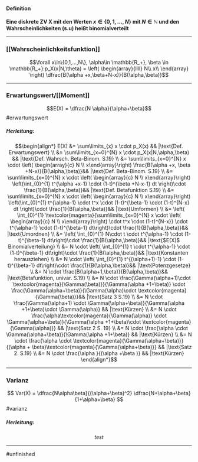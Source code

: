 #### Definition
**Eine diskrete ZV X mit den Werten $x\in \{ 0,1,...,N\}$ mit $N \in \mathbb{N}$ und den Wahrscheinlichkeiten (s.u) heißt binomialverteilt**

----------------------- 

### [[Wahrscheinlichkeitsfunktion]]

$$\forall x\in\{0,1,...,N\}, \alpha\in \mathbb{R_+}, \beta \in \mathbb{R_+}:p_X(x|N,\theta) = \left( \begin{array}{llll}
N\\
x\\ 
\end{array} \right) \dfrac{B(\alpha +x,\beta+N-x)}{B(\alpha,\beta)}$$

----------------
### Erwartungswert/[[Moment]]

$$E(X) = \dfrac{N \alpha}{\alpha+\beta}$$ #erwartungswert

##### Herleitung:

$$\begin{align*}
     E(X) &= \sum\limits_{x} x \cdot p_X(x) && |\text{Def. Erwartungswert} \\
	 &= \sum\limits_{x=0}^{N} x \cdot p_X(x|N,\alpha,\beta) && |\text{Def. Wahrsch. Beta-Binom. S.19} \\
	 &= \sum\limits_{x=0}^{N} x \cdot \left( \begin{array}{c} N \\ x\end{array}\right) \frac{B(\alpha +x, \beta +N-x)}{B(\alpha,\beta)}&& |\text{Def. Beta-Binom. S.19} \\
	 &= \sum\limits_{x=0}^{N} x \cdot \left( \begin{array}{c} N \\ x\end{array}\right) \left(\int_{0}^{1} t^{\alpha +x-1} \cdot (1-t)^{\beta +N-x-1} dt \right)\cdot \frac{1}{B(\alpha,\beta)}&& |\text{Def. Betafunktion S.19} \\
	 &= \sum\limits_{x=0}^{N} x \cdot \left( \begin{array}{c} N \\ x\end{array}\right) \left(\int_{0}^{1} t^{\alpha-1} \cdot t^x \cdot (1-t)^{\beta-1} \cdot (1-t)^{N-x} dt \right)\cdot \frac{1}{B(\alpha,\beta)}&& |\text{Umformen} \\
	 &= \left( \int_{0}^{1} \textcolor{magenta}{\sum\limits_{x=0}^{N} x \cdot \left( \begin{array}{c} N \\ x\end{array}\right) \cdot t^x \cdot (1-t)^{N-x}} \cdot t^{\alpha-1} \cdot (1-t)^{\beta-1} dt\right)\cdot \frac{1}{B(\alpha,\beta)}&& |\text{Umordnen} \\
	 &= \left( \int_{0}^{1} N\cdot t \cdot t^{\alpha-1} \cdot (1-t)^{\beta-1} dt\right)\cdot \frac{1}{B(\alpha,\beta)}&& |\text{$E(X)$ Binomialverteilung} \\
	 &= N \cdot \left( \int_{0}^{1} t \cdot t^{\alpha-1} \cdot (1-t)^{\beta-1} dt\right)\cdot \frac{1}{B(\alpha,\beta)}&& |\text{Konstanten herausziehen} \\
	 &= N \cdot \left( \int_{0}^{1}  t^{(\alpha+1)-1} \cdot (1-t)^{\beta-1} dt\right)\cdot \frac{1}{B(\alpha,\beta)}&& |\text{Potenzgesetze} \\
	 &= N \cdot \frac{B(\alpha+1,\beta)}{B(\alpha,\beta)}&& |\text{Betafunktion, univar. S.19} \\
	 &= N \cdot \frac{\Gamma(\alpha+1)\cdot \textcolor{magenta}{\Gamma(\beta)}}{\Gamma(\alpha +1+\beta)} \cdot \frac{\Gamma(\alpha+\beta)}{\Gamma(\alpha)\cdot \textcolor{magenta}{\Gamma(\beta)}}&& |\text{Satz 3 S.19} \\
	 &= N \cdot \frac{\Gamma(\alpha+1) \cdot \Gamma(\alpha+\beta)}{\Gamma(\alpha +1+\beta)\cdot \Gamma(\alpha)} && |\text{Kürzen} \\
	 &= N \cdot \frac{\alpha\textcolor{magenta}{\Gamma(\alpha)} \cdot \Gamma(\alpha+\beta)}{\Gamma(\alpha +1+\beta)\cdot \textcolor{magenta}{\Gamma(\alpha)}} && |\text{Satz 2 S. 19} \\
	 &= N \cdot \frac{\alpha \cdot \Gamma(\alpha+\beta)}{\Gamma(\alpha +1+\beta)} && |\text{Kürzen} \\
	 &= N \cdot \frac{\alpha \cdot \textcolor{magenta}{\Gamma(\alpha+\beta)}}{(\alpha + \beta)\textcolor{magenta}{\Gamma(\alpha+\beta)}} && |\text{Satz 2. S.19}  \\
	 &= N \cdot \frac{\alpha }{(\alpha +\beta )} && |\text{Kürzen} 
\end{align*}$$

-------------
### Varianz

$$
Var(X) = \dfrac{N\alpha\beta}{(\alpha+\beta)^2} \dfrac{N+\alpha+\beta}{1+\alpha+\beta}
$$
#varianz
##### Herleitung:

$$
test
$$

-------

#unfinished 